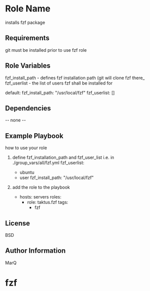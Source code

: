 Role Name
=========

installs fzf package

Requirements
------------

git must be installed prior to use fzf role

Role Variables
--------------

fzf_install_path - defines fzf installation path (git will clone fzf there_
fzf_userlist     - the list of users fzf shall be installed for

default:
fzf_install_path:  "/usr/local/fzf"
fzf_userlist:       []

Dependencies
------------

-- none --

Example Playbook
----------------

how to use your role
    
1) define fzf_installation_path and fzf_user_list i.e. in ./group_vars/all/fzf.yml 
    fzf_userlist:
     - ubuntu
     - user
    fzf_install_path:  "/usr/local/fzf"

2) add the role to the playbook 

    - hosts: servers
      roles: 
        - role: taktus.fzf
          tags:
            - fzf


License
-------

BSD

Author Information
------------------

MarQ
# fzf
